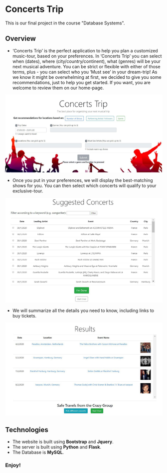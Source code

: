 # Concerts Trip

This is our final project in the course "Database Systems". 

## Overview

- ‘Concerts Trip’ is the perfect application to help you plan a customized music-tour, based on your preferences.
In ‘Concerts Trip’ you can select when (dates), where (city/country/continent), what (genres) will be your next musical adventure. You can be strict or flexible with either of those terms, plus - you can select who you ‘Must see’ in your dream-trip! 
As we know it might be overwhelming at first, we decided to give you some recommendations, just to help you get started. If you want, you are welcome to review them on our home-page.

![Home Screen](https://github.com/yoni-itzhak/concerts-trip/blob/master/DOCUMENTATION/Photos/hone-screen.jpg)

- Once you put in your preferences, we will display the best-matching shows for you. You can then select which concerts will qualify to your exclusive-tour. 

![Second Screen](https://github.com/yoni-itzhak/concerts-trip/blob/master/DOCUMENTATION/Photos/second-screen.jpg)

- We will summarize all the details you need to know, including links to buy tickets.

![Third Screen](https://github.com/yoni-itzhak/concerts-trip/blob/master/DOCUMENTATION/Photos/third-screen.jpg)

## Technologies

 - The website is built using **Bootstrap** and **Jquery**. 
 - The server is built using **Python** and **Flask**. 
 - The Database is **MySQL**. 

### Enjoy! 
